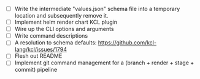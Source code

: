 - [ ] Write the intermediate "values.json" schema file into a temporary location and subsequently remove it.
- [ ] Implement helm render chart KCL plugin
- [ ] Wire up the CLI options and arguments
- [ ] Write command descriptions
- [ ] A resolution to schema defaults: https://github.com/kcl-lang/kcl/issues/1794
- [ ] Flesh out README
- [ ] Implement git command management for a (branch + render + stage + commit) pipeline
